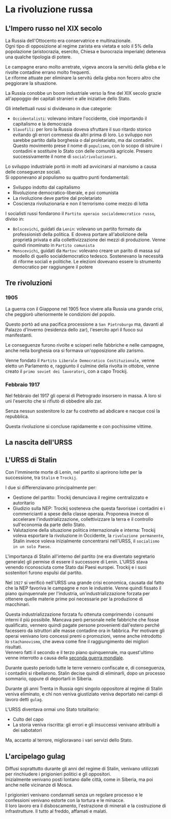 # La rivoluzione russa

## L'Impero russo nel XIX secolo

La Russia dell'Ottocento era conservatrice e multinazionale.\
Ogni tipo di opposizione al regime zarista era vietata e solo il 5% della popolazione (aristocrazia, esercito, Chiesa e burocrazia imperiale) deteneva una qualche tipologia di potere.

Le campagne erano molto arretrate, vigeva ancora la servitù della gleba e le rivolte contadine errano molto frequenti.\
Le riforme attuate per eliminare la servitù della gleba non fecero altro che peggiorare la situazione.

La Russia conobbe un boom industriale verso la fine del XIX secolo grazie all'appoggio dei capitali stranieri e alle iniziative dello Stato.

Gli intellettuali russi si dividevano in due categorie:
- `Occidentalisti`: volevano imitare l'occidente, cioè importando il capitalismo e la democrazia
- `Slavofili`: per loro la Russia doveva sfruttare il suo ritardo storico evitando gli errori commessi da altri prima di loro. Lo sviluppo non sarebbe partito dalla borghesia o dal proletariato, ma dai contadini. Questo movimento prese il nome di `populismo`, con lo scopo di istruire i contadini e sostituire lo Stato con delle comunità agricole. Presero successivamente il nome di `socialrivoluzionari`.

Lo sviluppo industriale portò in molti ad avvicinarsi al marxismo a causa delle conseguenze sociali.\
Si opponevano al populismo su quattro punti fondamentali:
- Sviluppo indotto dal capitalismo
- Rivoluzione democratico-liberale, e poi comunista
- La rivoluzione deve partire dal proletariato
- Coscienza rivoluzionaria e non il terrorismo come mezzo di lotta

I socialisti russi fondarono il `Partito operaio socialdemocratico russo`, diviso in:
- `Bolscevichi`, guidati da `Lenin`: volevano un partito formato da professionisti della politica. E doveva portare all'abolizione della proprietà privata e alla collettivizzazione dei mezzi di produzione. Venne quindi rinominato in `Partito comunista`
- `Menscevichi`, guidati da `Martov`: volevano creare un parito di massa sul modello di quello socialdemocratico tedesco. Sostenevano la necessità di riforme sociali e politiche. Le elezioni dovevano essere lo strumento democratico per raggiungere il potere

## Tre rivoluzioni

### 1905

La guerra con il Giappone nel 1905 fece vivere alla Russia una grande crisi, che peggiorò ulteriormente le condizioni del popolo.

Questo portò ad una pacifica processione a `San Pietroburgo` ma, davanti al Palazzo d'Inverno (residenza dello zar), l'esercito aprì il fuoco sui manifestanti.

Le conseguenze furono rivolte e scioperi nelle fabbriche e nelle campagne, anche nella borghesia ora si formava un'opposizione allo zarismo.

Venne fondato il `Partito Liberale Democratico Costituzionale`, venne eletto un Parlamento e, raggiunto il culmine della rivolta in ottobre, venne creato il `primo soviet dei lavoratori`, con a capo Trockij.

### Febbraio 1917

Nel febbraio del 1917 gli operai di Pietrogrado insorsero in massa. A loro si unì l'esercito che si rifiutò di obbedire allo zar.

Senza nessun sostenitore lo zar fu costretto ad abdicare e nacque così la repubblica.

Questa rivoluzione si concluse rapidamente e con pochissime vittime.

## La nascita dell'URSS

## L'URSS di Stalin

Con l'imminente morte di Lenin, nel partito si aprirono lotte per la successione, tra `Stalin` e `Trockij`.

I due si differenziavano principalmente per:
- Gestione del partito: Trockij denunciava il regime centralizzato e autoritario
- Giudizio sulla NEP: Trockij sosteneva che questa favorisse i contadini e i commericianti a spese della classe operaia. Proponeva invece di accelerare l'industrializzazione, collettivizzare la terra e il controllo sull'economia da parte dello Stato.
- Valutazione della situazione politica internazionale e interna: Trockij voleva esportare la rivoluzione in Occidente, la `rivoluzione permanente`, Stalin invece voleva inizialmente concentrarsi nell'URSS, il `socialismo in un solo Paese`.

L'importanza di Stalin all'interno del partito (ne era diventato segretario generale) gli permise di essere il successore di Lenin. L'URSS stava venendo riconosciuta come Stato dai Paesi europei. Trockij e i suoi sostenitori furono espulsi dal partito.

Nel `1927` si verificò nell'URSS una grande crisi economica, causata dal fatto che la NEP favoriva le campagne e non le industrie. Venne quindi fissato il piano quinquennale per l'industria, un'industrializzazione forzata per ottenere quelle materie prime poi necessarie per la produzione di macchinari.

Questa industrializzazione forzata fu ottenuta comprimendo i consumi interni il più possibile. Mancava però personale nelle fabbriche che fosse qualificato, vennero quindi pagate persone provenienti dall'estero perché facessero da istruttori alle masse contadine ora in fabbrica. Per motivare gli operai venivano loro concessi premi o promozioni, venne anche introdotto lo `stachanovismo`, che aveva come fine il raggiungimento dei migliori risultati.\
Vennero fatti il secondo e il terzo piano quinquennale, ma quest'ultimo venne interrotto a causa della [seconda guerra mondiale][seconda-guerra-mondiale].

Durante questo periodo tutte le terre vennero confiscate e, di conseguenza, i contadini si ribellarono. Stalin decise quindi di eliminarli, dopo un processo sommario, oppure di deportarli in Siberia.

Durante gli anni Trenta in Russia ogni singolo oppositore al regime di Stalin veniva eliminato, e chi non veniva giustiziato veniva deportato nei campi di lavoro detti `gulag`.

L'URSS diventava ormai uno Stato totalitario:
- Culto del capo
- La storia veniva riscritta: gli errori e gli insuccessi venivano attribuiti a dei sabotatori

Ma, accanto al terrore, miglioravano i vari servizi dello Stato.

## L'arcipelago gulag

Diffusi soprattutto durante gli anni del regime di Stalin, venivano utilizzati per rinchiudere i prigionieri politici e gli oppositori.\
Inizialmente venivano posti lontano dalle città, come in Siberia, ma poi anche nelle vicinanze di Mosca.

I prigionieri venivano condannati senza un regolare processo e le confessioni venivano estorte con la tortura e le minacce.\
Il loro lavoro era il disboscamento, l'estrazione di minerali e la costruzione di infrastrutture. Il tutto al freddo, affamati e malati.

[seconda-guerra-mondiale]: La-seconda-guerra-mondiale.md
